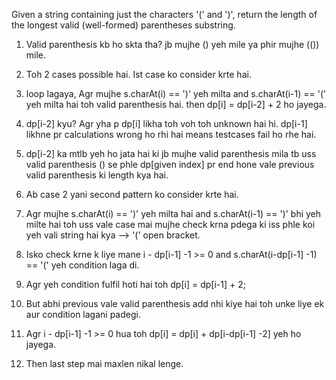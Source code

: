 Given a string containing just the characters '(' and ')', return the length of the longest valid (well-formed) parentheses substring.

 
<!-- Approach -->

1. Valid parenthesis kb ho skta tha? jb mujhe () yeh mile ya phir mujhe (()) mile.

2. Toh 2 cases possible hai. Ist case ko consider krte hai.

3. loop lagaya, Agr mujhe s.charAt(i) == ')' yeh milta and s.charAt(i-1) == '(' yeh milta hai toh valid parenthesis hai. then dp[i] = dp[i-2] + 2 ho jayega.

4. dp[i-2] kyu? Agr yha p dp[i] likha toh voh toh unknown hai hi. dp[i-1] likhne pr calculations wrong ho rhi hai means testcases fail ho rhe hai.

5. dp[i-2] ka mtlb yeh ho jata hai ki jb mujhe valid parenthesis mila tb uss valid parenthesis () se phle dp[given index] pr end hone vale previous valid parenthesis ki length kya hai.

6. Ab case 2 yani second pattern ko consider krte hai.

7. Agr mujhe s.charAt(i) == ')' yeh milta hai and s.charAt(i-1) == ')' bhi yeh milte hai toh uss vale case mai mujhe check krna pdega ki iss phle koi yeh vali string hai kya --> '(' open bracket.

8. Isko check krne k liye mane i - dp[i-1] -1 >= 0 and s.charAt(i-dp[i-1] -1) == '(' yeh condition laga di.

9. Agr yeh condition fulfil hoti hai toh dp[i] = dp[i-1] + 2;

10. But abhi previous vale valid parenthesis add nhi kiye hai toh unke liye ek aur condition lagani padegi.

11. Agr i - dp[i-1] -1 >= 0 hua toh dp[i] = dp[i] + dp[i-dp[i-1] -2] yeh ho jayega.

12. Then last step mai maxlen nikal lenge.

